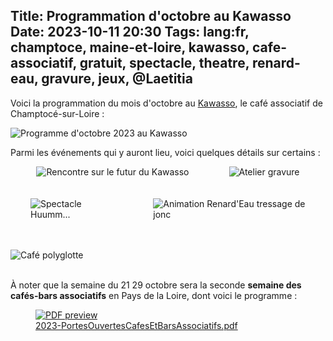 Title: Programmation d'octobre au Kawasso
Date: 2023-10-11 20:30
Tags: lang:fr, champtoce, maine-et-loire, kawasso, cafe-associatif, gratuit, spectacle, theatre, renard-eau, gravure, jeux, @Laetitia
---

Voici la programmation du mois d'octobre au [Kawasso](tag/kawasso.html),
le café associatif de Champtocé-sur-Loire :

![Programme d'octobre 2023 au Kawasso](images/2023/10/Kawasso-Programmation-octobre-2023.jpg)

Parmi les événements qui y auront lieu, voici quelques détails sur certains :

<div class="side-by-side">
  <img alt="Rencontre sur le futur du Kawasso" src="images/2023/10/2023-10-12-Rencontre-FuturDuKawasso.jpg">
  <img alt="Atelier gravure" src="images/2023/10/2023-10-21-AtelierGravure.jpg">
</div>
<br><br>

<div class="side-by-side">
  <img alt="Spectacle Huumm..." src="images/2023/10/2023-10-21-SpectacleHuummCieZustopique-Affiche-v2.png">
  <img alt="Animation Renard'Eau tressage de jonc" src="images/2023/10/2023-10-26-AnimationRenardEau.jpg">
</div>
<br><br>

![Café polyglotte](images/2023/10/2023-10-27-CaféPolyglotte.jpg)
<br><br>

À noter que la semaine du 21 29 octobre sera la seconde **semaine des cafés-bars associatifs**
en Pays de la Loire, dont voici le programme :

<a href="images/2023/10/2023-PortesOuvertesCafesEtBarsAssociatifs.pdf">
  <figure>
    <img alt="PDF preview" src="images/2023/10/2023-PortesOuvertesCafesEtBarsAssociatifs.png">
    <figcaption>2023-PortesOuvertesCafesEtBarsAssociatifs.pdf</figcaption>
  </figure>
</a>
<br><br>

<style>
@media (min-width:768px) {
  .side-by-side {
    display: flex;
    justify-content: center;
    align-items: center;
  }
  .side-by-side > * { margin: 0 2rem; }
}
</style>
<script>
// Make all article images clickables / openable in a new tab:
document.querySelectorAll("article img").forEach((img) => {
    if (img.parentElement.tagName !== "A") {
        var a = document.createElement('a');
        a.href = img.src;
        a.target = "_blank";
        img.parentElement.insertBefore(a, img);
        a.appendChild(img); // reparent <img>
    }
});
</script>
